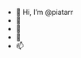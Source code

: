 - 👋 Hi, I’m @piatarr
- 👀 
- 🌱
- 💞️ 
- 📫 

<!---
piatarr/piatarr is a ✨ special ✨ repository because its `README.md` (this file) appears on your GitHub profile.
You can click the Preview link to take a look at your changes.
--->
